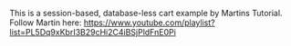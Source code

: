 This is a session-based, database-less cart example by Martins Tutorial.
Follow Martin here:
https://www.youtube.com/playlist?list=PL5Dq9xKbrI3B29cHi2C4iBSjPldFnE0Pi
